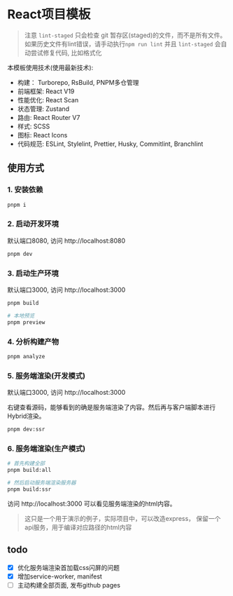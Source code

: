 # React项目模板

> 注意 `lint-staged` 只会检查 git 暂存区(staged)的文件，而不是所有文件。如果历史文件有lint错误，请手动执行`npm run lint`
> 并且 `lint-staged` 会自动尝试修复代码, 比如格式化

本模板使用技术(使用最新技术):

- 构建： Turborepo, RsBuild, PNPM多仓管理
- 前端框架: React V19
- 性能优化: React Scan
- 状态管理: Zustand
- 路由: React Router V7
- 样式: SCSS
- 图标: React Icons
- 代码规范: ESLint, Stylelint, Prettier, Husky, Commitlint, Branchlint

## 使用方式

### 1. 安装依赖

```bash
pnpm i
```

### 2. 启动开发环境

默认端口8080, 访问 http://localhost:8080

```bash
pnpm dev
```

### 3. 启动生产环境

默认端口3000, 访问 http://localhost:3000

```bash
pnpm build

# 本地预览
pnpm preview
```

### 4. 分析构建产物

```bash
pnpm analyze
```

### 5. 服务端渲染(开发模式)

默认端口3000, 访问 http://localhost:3000

右键查看源码，能够看到的确是服务端渲染了内容。然后再与客户端脚本进行Hybrid渲染。

```bash
pnpm dev:ssr
```

### 6. 服务端渲染(生产模式)

```bash
# 首先构建全部
pnpm build:all

# 然后启动服务端渲染服务器
pnpm build:ssr
```

访问 http://localhost:3000 可以看见服务端渲染的html内容。

> 这只是一个用于演示的例子，实际项目中，可以改造express， 保留一个api服务，用于编译对应路径的html内容

## todo

- [x] 优化服务端渲染首加载css闪屏的问题
- [x] 增加service-worker, manifest
- [ ] 主动构建全部页面, 发布github pages
